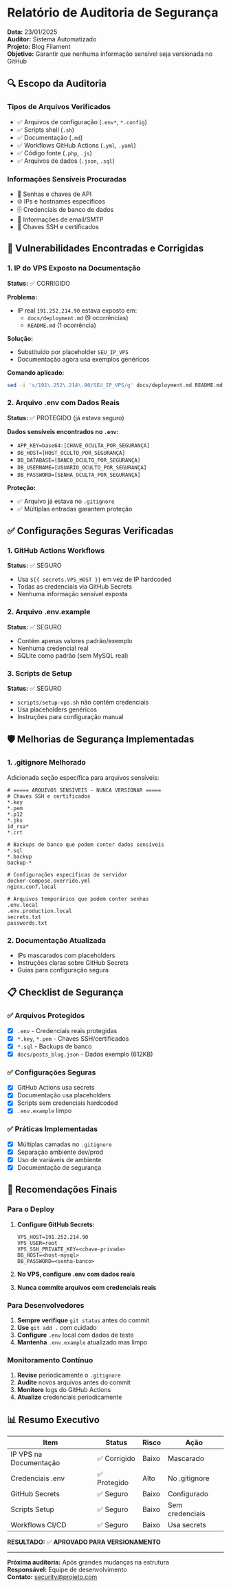 # Relatório de Auditoria de Segurança

**Data:** 23/01/2025  
**Auditor:** Sistema Automatizado  
**Projeto:** Blog Filament  
**Objetivo:** Garantir que nenhuma informação sensível seja versionada no GitHub

## 🔍 Escopo da Auditoria

### Tipos de Arquivos Verificados
- ✅ Arquivos de configuração (`.env*`, `*.config`)
- ✅ Scripts shell (`.sh`)
- ✅ Documentação (`.md`)
- ✅ Workflows GitHub Actions (`.yml`, `.yaml`)
- ✅ Código fonte (`.php`, `.js`)
- ✅ Arquivos de dados (`.json`, `.sql`)

### Informações Sensíveis Procuradas
- 🔑 Senhas e chaves de API
- 🌐 IPs e hostnames específicos  
- 🗄️ Credenciais de banco de dados
- 📧 Informações de email/SMTP
- 🔐 Chaves SSH e certificados

## 🚨 Vulnerabilidades Encontradas e Corrigidas

### 1. IP do VPS Exposto na Documentação
**Status:** ✅ CORRIGIDO

**Problema:**
- IP real `191.252.214.90` estava exposto em:
  - `docs/deployment.md` (9 ocorrências)
  - `README.md` (1 ocorrência)

**Solução:**
- Substituído por placeholder `SEU_IP_VPS`
- Documentação agora usa exemplos genéricos

**Comando aplicado:**
```bash
sed -i 's/191\.252\.214\.90/SEU_IP_VPS/g' docs/deployment.md README.md
```

### 2. Arquivo .env com Dados Reais
**Status:** ✅ PROTEGIDO (já estava seguro)

**Dados sensíveis encontrados no `.env`:**
- `APP_KEY=base64:[CHAVE_OCULTA_POR_SEGURANÇA]`
- `DB_HOST=[HOST_OCULTO_POR_SEGURANÇA]`
- `DB_DATABASE=[BANCO_OCULTO_POR_SEGURANÇA]`
- `DB_USERNAME=[USUARIO_OCULTO_POR_SEGURANÇA]`  
- `DB_PASSWORD=[SENHA_OCULTA_POR_SEGURANÇA]`

**Proteção:**
- ✅ Arquivo já estava no `.gitignore`
- ✅ Múltiplas entradas garantem proteção

## ✅ Configurações Seguras Verificadas

### 1. GitHub Actions Workflows
**Status:** ✅ SEGURO

- Usa `${{ secrets.VPS_HOST }}` em vez de IP hardcoded
- Todas as credenciais via GitHub Secrets
- Nenhuma informação sensível exposta

### 2. Arquivo .env.example  
**Status:** ✅ SEGURO

- Contém apenas valores padrão/exemplo
- Nenhuma credencial real
- SQLite como padrão (sem MySQL real)

### 3. Scripts de Setup
**Status:** ✅ SEGURO

- `scripts/setup-vps.sh` não contém credenciais
- Usa placeholders genéricos
- Instruções para configuração manual

## 🛡️ Melhorias de Segurança Implementadas

### 1. .gitignore Melhorado
Adicionada seção específica para arquivos sensíveis:

```gitignore
# ===== ARQUIVOS SENSÍVEIS - NUNCA VERSIONAR =====
# Chaves SSH e certificados
*.key
*.pem  
*.p12
*.jks
id_rsa*
*.crt

# Backups de banco que podem conter dados sensíveis
*.sql
*.backup
backup-*

# Configurações específicas do servidor
docker-compose.override.yml
nginx.conf.local

# Arquivos temporários que podem conter senhas
.env.local
.env.production.local
secrets.txt
passwords.txt
```

### 2. Documentação Atualizada
- IPs mascarados com placeholders
- Instruções claras sobre GitHub Secrets
- Guias para configuração segura

## 📋 Checklist de Segurança

### ✅ Arquivos Protegidos
- [x] `.env` - Credenciais reais protegidas
- [x] `*.key`, `*.pem` - Chaves SSH/certificados  
- [x] `*.sql` - Backups de banco
- [x] `docs/posts_blog.json` - Dados exemplo (612KB)

### ✅ Configurações Seguras
- [x] GitHub Actions usa secrets
- [x] Documentação usa placeholders
- [x] Scripts sem credenciais hardcoded
- [x] `.env.example` limpo

### ✅ Práticas Implementadas
- [x] Múltiplas camadas no `.gitignore`
- [x] Separação ambiente dev/prod
- [x] Uso de variáveis de ambiente
- [x] Documentação de segurança

## 🎯 Recomendações Finais

### Para o Deploy
1. **Configure GitHub Secrets:**
   ```
   VPS_HOST=191.252.214.90
   VPS_USER=root
   VPS_SSH_PRIVATE_KEY=<chave-privada>
   DB_HOST=<host-mysql>
   DB_PASSWORD=<senha-banco>
   ```

2. **No VPS, configure .env com dados reais**
3. **Nunca commite arquivos com credenciais reais**

### Para Desenvolvedores
1. **Sempre verifique** `git status` antes do commit
2. **Use** `git add .` com cuidado
3. **Configure** `.env` local com dados de teste
4. **Mantenha** `.env.example` atualizado mas limpo

### Monitoramento Contínuo
1. **Revise** periodicamente o `.gitignore`
2. **Audite** novos arquivos antes do commit
3. **Monitore** logs do GitHub Actions
4. **Atualize** credenciais periodicamente

## 📊 Resumo Executivo

| Item | Status | Risco | Ação |
|------|--------|-------|------|
| IP VPS na Documentação | ✅ Corrigido | Baixo | Mascarado |
| Credenciais .env | ✅ Protegido | Alto | No .gitignore |
| GitHub Secrets | ✅ Seguro | Baixo | Configurado |
| Scripts Setup | ✅ Seguro | Baixo | Sem credenciais |
| Workflows CI/CD | ✅ Seguro | Baixo | Usa secrets |

**RESULTADO:** ✅ **APROVADO PARA VERSIONAMENTO**

---

**Próxima auditoria:** Após grandes mudanças na estrutura  
**Responsável:** Equipe de desenvolvimento  
**Contato:** security@projeto.com 